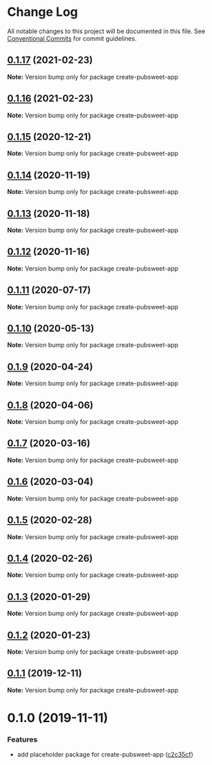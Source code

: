 # Change Log

All notable changes to this project will be documented in this file.
See [Conventional Commits](https://conventionalcommits.org) for commit guidelines.

## [0.1.17](https://coko.gitlab.foundation/pubsweet/pubsweet/compare/create-pubsweet-app@0.1.16...create-pubsweet-app@0.1.17) (2021-02-23)

**Note:** Version bump only for package create-pubsweet-app





## [0.1.16](https://coko.gitlab.foundation/pubsweet/pubsweet/compare/create-pubsweet-app@0.1.15...create-pubsweet-app@0.1.16) (2021-02-23)

**Note:** Version bump only for package create-pubsweet-app





## [0.1.15](https://coko.gitlab.foundation/pubsweet/pubsweet/compare/create-pubsweet-app@0.1.14...create-pubsweet-app@0.1.15) (2020-12-21)

**Note:** Version bump only for package create-pubsweet-app





## [0.1.14](https://coko.gitlab.foundation/pubsweet/pubsweet/compare/create-pubsweet-app@0.1.13...create-pubsweet-app@0.1.14) (2020-11-19)

**Note:** Version bump only for package create-pubsweet-app





## [0.1.13](https://coko.gitlab.foundation/pubsweet/pubsweet/compare/create-pubsweet-app@0.1.12...create-pubsweet-app@0.1.13) (2020-11-18)

**Note:** Version bump only for package create-pubsweet-app





## [0.1.12](https://coko.gitlab.foundation/pubsweet/pubsweet/compare/create-pubsweet-app@0.1.11...create-pubsweet-app@0.1.12) (2020-11-16)

**Note:** Version bump only for package create-pubsweet-app





## [0.1.11](https://coko.gitlab.foundation/pubsweet/pubsweet/compare/create-pubsweet-app@0.1.10...create-pubsweet-app@0.1.11) (2020-07-17)

**Note:** Version bump only for package create-pubsweet-app





## [0.1.10](https://coko.gitlab.foundation/pubsweet/pubsweet/compare/create-pubsweet-app@0.1.9...create-pubsweet-app@0.1.10) (2020-05-13)

**Note:** Version bump only for package create-pubsweet-app





## [0.1.9](https://coko.gitlab.foundation/pubsweet/pubsweet/compare/create-pubsweet-app@0.1.8...create-pubsweet-app@0.1.9) (2020-04-24)

**Note:** Version bump only for package create-pubsweet-app





## [0.1.8](https://coko.gitlab.foundation/pubsweet/pubsweet/compare/create-pubsweet-app@0.1.7...create-pubsweet-app@0.1.8) (2020-04-06)

**Note:** Version bump only for package create-pubsweet-app





## [0.1.7](https://coko.gitlab.foundation/pubsweet/pubsweet/compare/create-pubsweet-app@0.1.6...create-pubsweet-app@0.1.7) (2020-03-16)

**Note:** Version bump only for package create-pubsweet-app





## [0.1.6](https://coko.gitlab.foundation/pubsweet/pubsweet/compare/create-pubsweet-app@0.1.5...create-pubsweet-app@0.1.6) (2020-03-04)

**Note:** Version bump only for package create-pubsweet-app





## [0.1.5](https://coko.gitlab.foundation/pubsweet/pubsweet/compare/create-pubsweet-app@0.1.4...create-pubsweet-app@0.1.5) (2020-02-28)

**Note:** Version bump only for package create-pubsweet-app





## [0.1.4](https://coko.gitlab.foundation/pubsweet/pubsweet/compare/create-pubsweet-app@0.1.3...create-pubsweet-app@0.1.4) (2020-02-26)

**Note:** Version bump only for package create-pubsweet-app





## [0.1.3](https://coko.gitlab.foundation/pubsweet/pubsweet/compare/create-pubsweet-app@0.1.2...create-pubsweet-app@0.1.3) (2020-01-29)

**Note:** Version bump only for package create-pubsweet-app





## [0.1.2](https://coko.gitlab.foundation/pubsweet/pubsweet/compare/create-pubsweet-app@0.1.1...create-pubsweet-app@0.1.2) (2020-01-23)

**Note:** Version bump only for package create-pubsweet-app





## [0.1.1](https://coko.gitlab.foundation/pubsweet/pubsweet/compare/create-pubsweet-app@0.1.0...create-pubsweet-app@0.1.1) (2019-12-11)

**Note:** Version bump only for package create-pubsweet-app





# 0.1.0 (2019-11-11)


### Features

* add placeholder package for create-pubsweet-app ([c2c35cf](https://coko.gitlab.foundation/pubsweet/pubsweet/commit/c2c35cfaa7db9f0855624713ff0b56f3d79c4eb0))
